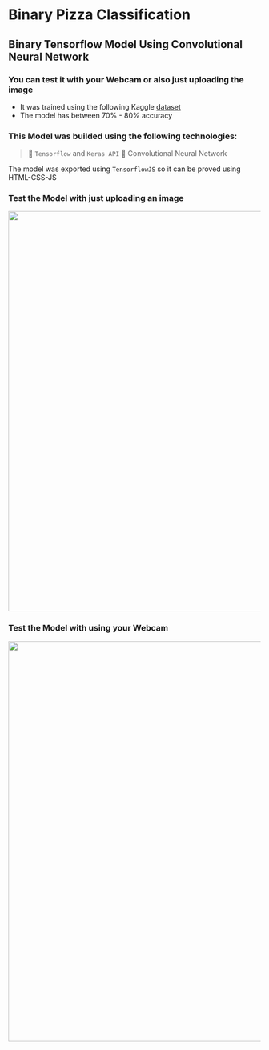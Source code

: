 # Binary Pizza Classification
## Binary Tensorflow Model Using Convolutional Neural Network
### You can test it with your Webcam or also just uploading the image
- It was trained using the following Kaggle [dataset](https://www.kaggle.com/datasets/carlosrunner/pizza-not-pizza)
- The model has between 70% - 80% accuracy
### This Model was builded using the following technologies:
> 📌 `Tensorflow` and `Keras API`
> 📌 Convolutional Neural Network

The model was exported using `TensorflowJS` so it can be proved using HTML-CSS-JS 

### Test the Model with just uploading an image
<img src="./preview/preview_1.png" width="800"/>

### Test the Model with using your Webcam
<img src="./preview/preview_2.png" width="800"/> 


